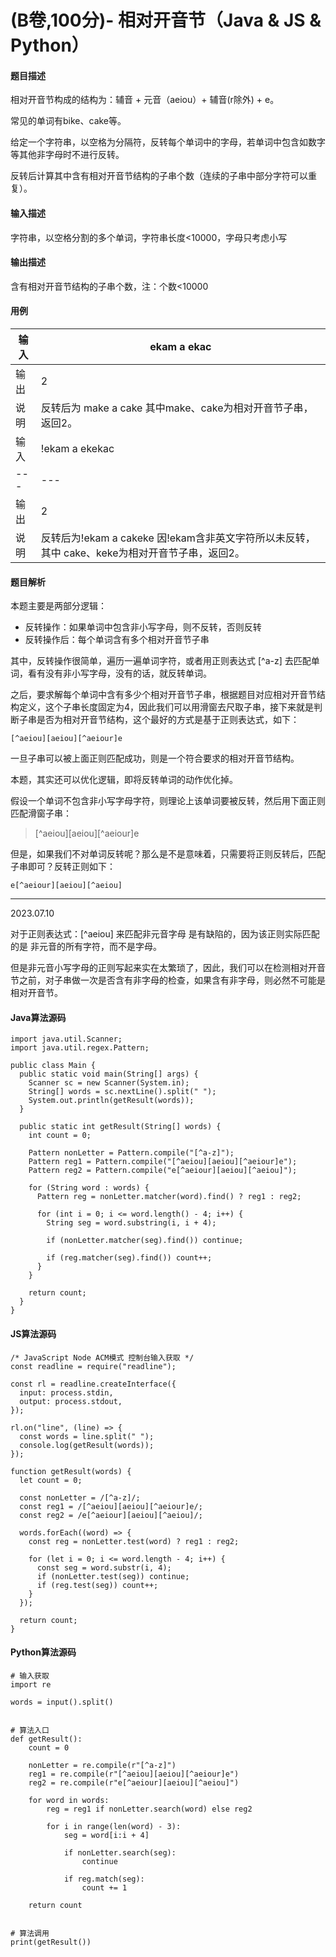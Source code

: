 # (B卷,100分)- 相对开音节（Java & JS & Python）

#### 题目描述

相对开音节构成的结构为：辅音 + 元音（aeiou）+ 辅音(r除外) + e。

常见的单词有bike、cake等。

给定一个字符串，以空格为分隔符，反转每个单词中的字母，若单词中包含如数字等其他非字母时不进行反转。

反转后计算其中含有相对开音节结构的子串个数（连续的子串中部分字符可以重复）。

#### 输入描述

字符串，以空格分割的多个单词，字符串长度<10000，字母只考虑小写

#### 输出描述

含有相对开音节结构的子串个数，注：个数<10000

#### 用例

输入| ekam a ekac  
---|---  
输出| 2  
说明| 反转后为 make a cake 其中make、cake为相对开音节子串，返回2。  
输入| !ekam a ekekac  
---|---  
输出| 2  
说明| 反转后为!ekam a cakeke 因!ekam含非英文字符所以未反转，其中 cake、keke为相对开音节子串，返回2。  
  
#### 题目解析

本题主要是两部分逻辑：

  * 反转操作：如果单词中包含非小写字母，则不反转，否则反转
  * 反转操作后：每个单词含有多个相对开音节子串


其中，反转操作很简单，遍历一遍单词字符，或者用正则表达式 [^a-z] 去匹配单词，看有没有非小写字母，没有的话，就反转单词。

之后，要求解每个单词中含有多少个相对开音节子串，根据题目对应相对开音节结构定义，这个子串长度固定为4，因此我们可以用滑窗去尺取子串，接下来就是判断子串是否为相对开音节结构，这个最好的方式是基于正则表达式，如下：
    
    
    [^aeiou][aeiou][^aeiour]e

一旦子串可以被上面正则匹配成功，则是一个符合要求的相对开音节结构。

本题，其实还可以优化逻辑，即将反转单词的动作优化掉。

假设一个单词不包含非小写字母字符，则理论上该单词要被反转，然后用下面正则匹配滑窗子串：

> [^aeiou][aeiou][^aeiour]e

但是，如果我们不对单词反转呢？那么是不是意味着，只需要将正则反转后，匹配子串即可？反转正则如下：
    
    
    e[^aeiour][aeiou][^aeiou]

* * *

2023.07.10

对于正则表达式：[^aeiou] 来匹配非元音字母 是有缺陷的，因为该正则实际匹配的是 非元音的所有字符，而不是字母。

但是非元音小写字母的正则写起来实在太繁琐了，因此，我们可以在检测相对开音节之前，对子串做一次是否含有非字母的检查，如果含有非字母，则必然不可能是相对开音节。

#### Java算法源码
    
    
    import java.util.Scanner;
    import java.util.regex.Pattern;
    
    public class Main {
      public static void main(String[] args) {
        Scanner sc = new Scanner(System.in);
        String[] words = sc.nextLine().split(" ");
        System.out.println(getResult(words));
      }
    
      public static int getResult(String[] words) {
        int count = 0;
    
        Pattern nonLetter = Pattern.compile("[^a-z]");
        Pattern reg1 = Pattern.compile("[^aeiou][aeiou][^aeiour]e");
        Pattern reg2 = Pattern.compile("e[^aeiour][aeiou][^aeiou]");
    
        for (String word : words) {
          Pattern reg = nonLetter.matcher(word).find() ? reg1 : reg2;
    
          for (int i = 0; i <= word.length() - 4; i++) {
            String seg = word.substring(i, i + 4);
    
            if (nonLetter.matcher(seg).find()) continue;
    
            if (reg.matcher(seg).find()) count++;
          }
        }
    
        return count;
      }
    }
    

#### JS算法源码
    
    
    /* JavaScript Node ACM模式 控制台输入获取 */
    const readline = require("readline");
    
    const rl = readline.createInterface({
      input: process.stdin,
      output: process.stdout,
    });
    
    rl.on("line", (line) => {
      const words = line.split(" ");
      console.log(getResult(words));
    });
    
    function getResult(words) {
      let count = 0;
    
      const nonLetter = /[^a-z]/;
      const reg1 = /[^aeiou][aeiou][^aeiour]e/;
      const reg2 = /e[^aeiour][aeiou][^aeiou]/;
    
      words.forEach((word) => {
        const reg = nonLetter.test(word) ? reg1 : reg2;
    
        for (let i = 0; i <= word.length - 4; i++) {
          const seg = word.substr(i, 4);
          if (nonLetter.test(seg)) continue;
          if (reg.test(seg)) count++;
        }
      });
    
      return count;
    }
    

#### Python算法源码
    
    
    # 输入获取
    import re
    
    words = input().split()
    
    
    # 算法入口
    def getResult():
        count = 0
    
        nonLetter = re.compile(r"[^a-z]")
        reg1 = re.compile(r"[^aeiou][aeiou][^aeiour]e")
        reg2 = re.compile(r"e[^aeiour][aeiou][^aeiou]")
    
        for word in words:
            reg = reg1 if nonLetter.search(word) else reg2
    
            for i in range(len(word) - 3):
                seg = word[i:i + 4]
    
                if nonLetter.search(seg):
                    continue
    
                if reg.match(seg):
                    count += 1
    
        return count
    
    
    # 算法调用
    print(getResult())
    
